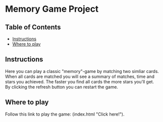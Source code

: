 # Memory Game Project

## Table of Contents

* [Instructions](#instructions)
* [Where to play](#where-to-play) 

## Instructions

Here you can play a classic "memory"-game by matching two simliar cards. When all cards are matched you will see a summary of matches, time and stars you achieved. The faster you find all cards the more stars you'll get. By clicking the refresh button you can restart the game. 

## Where to play 

Follow this link to play the game: (index.html "Click here!").

